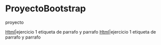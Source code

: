 # ProyectoBootstrap
proyecto 



[Html](/proyect/index.html)|ejercicio 1 etiqueta de parrafo y parrafo
[Html](/proyect/css/style.css)|ejercicio 1 etiqueta de parrafo y parrafo
